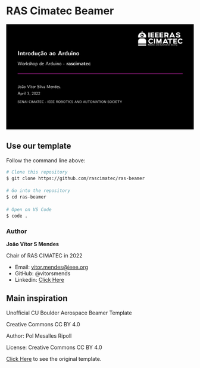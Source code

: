 # RAS Cimatec Beamer

<p align="center">
  <img src="./img/cover.png" alt="Size Limit CLI" width="738">
</p>


## Use our template

Follow the command line above:

```bash
# Clone this repository
$ git clone https://github.com/rascimatec/ras-beamer

# Go into the repository
$ cd ras-beamer

# Open on VS Code
$ code .

```



### Author

**João Vítor S Mendes** 

Chair of RAS CIMATEC in 2022
- Email: vitor.mendes@ieee.org
- GitHub: @vitorsmends
- Linkedin: [Click Here](https://linkedin.com/in/vitorsmends/)

## Main inspiration
Unofficial CU Boulder Aerospace Beamer Template

Creative Commons CC BY 4.0

Author: Pol Mesalles Ripoll

License: Creative Commons CC BY 4.0

[Click Here](https://pt.overleaf.com/latex/templates/unofficial-cu-boulder-aerospace-beamer-template/wtjhtwdnshsn) to see the original template.

